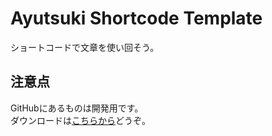 # Ayutsuki Shortcode Template
ショートコードで文章を使い回そう。

## 注意点
GitHubにあるものは開発用です。  
ダウンロードは[こちらから](https://ayutsuki.net/shortcode-template/)どうぞ。
